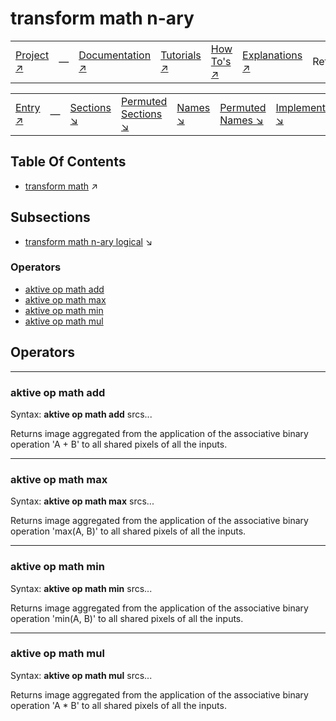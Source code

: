 # transform math n-ary

||||||||
|---|---|---|---|---|---|---|
|[Project ↗](../../README.md)|&mdash;|[Documentation ↗](../index.md)|[Tutorials ↗](../tutorials.md)|[How To's ↗](../howtos.md)|[Explanations ↗](../explanations.md)|References|

||||||||
|---|---|---|---|---|---|---|
|[Entry ↗](index.md)|&mdash;|[Sections ↘](index.md#sectree)|[Permuted Sections ↘](bypsections.md)|[Names ↘](byname.md)|[Permuted Names ↘](bypnames.md)|[Implementations ↘](bylang.md)|

## Table Of Contents

  - [transform math](transform_math.md) ↗


## Subsections


 - [transform math n-ary logical](transform_math_nary_logical.md) ↘

### Operators

 - [aktive op math add](#op_math_add)
 - [aktive op math max](#op_math_max)
 - [aktive op math min](#op_math_min)
 - [aktive op math mul](#op_math_mul)

## Operators

---
### <a name='op_math_add'></a> aktive op math add

Syntax: __aktive op math add__ srcs...

Returns image aggregated from the application of the associative binary operation 'A + B' to all shared pixels of all the inputs.


---
### <a name='op_math_max'></a> aktive op math max

Syntax: __aktive op math max__ srcs...

Returns image aggregated from the application of the associative binary operation 'max(A, B)' to all shared pixels of all the inputs.


---
### <a name='op_math_min'></a> aktive op math min

Syntax: __aktive op math min__ srcs...

Returns image aggregated from the application of the associative binary operation 'min(A, B)' to all shared pixels of all the inputs.


---
### <a name='op_math_mul'></a> aktive op math mul

Syntax: __aktive op math mul__ srcs...

Returns image aggregated from the application of the associative binary operation 'A * B' to all shared pixels of all the inputs.


